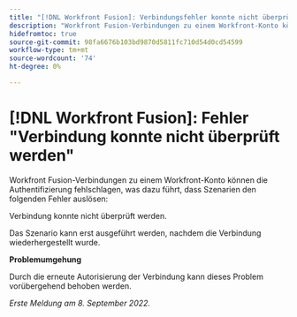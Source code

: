 ```yaml
---
title: "[!DNL Workfront Fusion]: Verbindungsfehler konnte nicht überprüft werden."
description: "Workfront Fusion-Verbindungen zu einem Workfront-Konto können die Authentifizierung fehlschlagen, was dazu führt, dass Szenarien den folgenden Fehler auslösen: Verbindung konnte nicht überprüft werden."
hidefromtoc: true
source-git-commit: 98fa6676b103bd9870d5811fc710d54d0cd54599
workflow-type: tm+mt
source-wordcount: '74'
ht-degree: 0%

---
```



# [!DNL Workfront Fusion]: Fehler &quot;Verbindung konnte nicht überprüft werden&quot;

Workfront Fusion-Verbindungen zu einem Workfront-Konto können die Authentifizierung fehlschlagen, was dazu führt, dass Szenarien den folgenden Fehler auslösen:

Verbindung konnte nicht überprüft werden.

Das Szenario kann erst ausgeführt werden, nachdem die Verbindung wiederhergestellt wurde.

**Problemumgehung**

Durch die erneute Autorisierung der Verbindung kann dieses Problem vorübergehend behoben werden.

_Erste Meldung am 8. September 2022._

